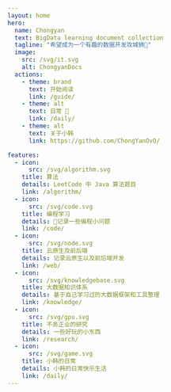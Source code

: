 ```yaml
---
layout: home
hero:
  name: Chongyan
  text: BigData learning document collection
  tagline: "希望成为一个有趣的数据开发攻城狮🦁"
  image: 
    src: /svg/it.svg
    alt: ChongyanDocs
  actions:  
    - theme: brand
      text: 开始阅读
      link: /guide/
    - theme: alt
      text: 日常 🎒
      link: /daily/
    - theme: alt
      text: 关于小韩
      link: https://github.com/ChongYanOvO/

features:
  - icon:
      src: /svg/algorithm.svg
    title: 算法
    details: LeetCode 中 Java 算法题目
    link: /algorithm/
  - icon:
      src: /svg/code.svg
    title: 编程学习
    details: 📝记录一些编程小问题
    link: /code/
  - icon:
      src: /svg/node.svg
    title: 云原生及前后端
    details: 记录云原生以及前后端开发
    link: /web/
  - icon:
      src: /svg/knowledgebase.svg
    title: 大数据知识体系
    details: 基于自己学习过的大数据框架和工具整理
    link: /knowledge/
  - icon:
      src: /svg/gpu.svg
    title: 不务正业的研究
    details: 一些好玩的小东西
    link: /research/
  - icon:
      src: /svg/game.svg
    title: 小韩的日常
    details: 小韩的日常快乐生活
    link: /daily/
---
```

